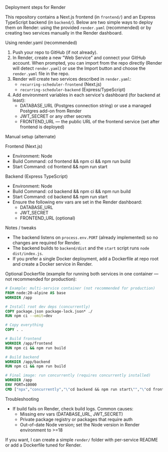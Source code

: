 Deployment steps for Render

This repository contains a Next.js frontend (in `frontend/`) and an Express TypeScript backend (in `backend/`). Below are two simple ways to deploy them on Render: using the provided `render.yaml` (recommended) or by creating two services manually in the Render dashboard.

Using render.yaml (recommended)

1. Push your repo to GitHub (if not already).
2. In Render, create a new "Web Service" and connect your GitHub account. When prompted, you can import from the repo directly (Render will detect `render.yaml`) or use the Import button and choose the `render.yaml` file in the repo.
3. Render will create two services described in `render.yaml`:
   - `recurring-scheduler-frontend` (Next.js)
   - `recurring-scheduler-backend` (Express/TypeScript)
4. Add environment variables in each service's dashboard (for backend at least):
   - DATABASE_URL (Postgres connection string) or use a managed Postgres add-on from Render
   - JWT_SECRET or any other secrets
   - FRONTEND_URL — the public URL of the frontend service (set after frontend is deployed)

Manual setup (alternate)

Frontend (Next.js)
- Environment: Node
- Build Command: cd frontend && npm ci && npm run build
- Start Command: cd frontend && npm run start

Backend (Express TypeScript)
- Environment: Node
- Build Command: cd backend && npm ci && npm run build
- Start Command: cd backend && npm run start
- Ensure the following env vars are set in the Render dashboard:
  - DATABASE_URL
  - JWT_SECRET
  - FRONTEND_URL (optional)

Notes / tweaks
- The backend listens on `process.env.PORT` (already implemented) so no changes are required for Render.
- The backend builds to `backend/dist` and the `start` script runs `node dist/index.js`.
- If you prefer a single Docker deployment, add a Dockerfile at repo root and create a Docker service in Render.

Optional Dockerfile (example for running both services in one container — not recommended for production):

```dockerfile
# Example: multi-service container (not recommended for production)
FROM node:20-alpine AS base
WORKDIR /app

# Install root dev deps (concurrently)
COPY package.json package-lock.json* ./
RUN npm ci --omit=dev

# Copy everything
COPY . .

# Build frontend
WORKDIR /app/frontend
RUN npm ci && npm run build

# Build backend
WORKDIR /app/backend
RUN npm ci && npm run build

# Final image: run concurrently (requires concurrently installed)
WORKDIR /app
ENV PORT=10000
CMD ["npx","concurrently","\"cd backend && npm run start\"","\"cd frontend && npm run start\""]
```

Troubleshooting
- If build fails on Render, check build logs. Common causes:
  - Missing env vars (DATABASE_URL, JWT_SECRET)
  - Private package registry or packages that require auth
  - Out-of-date Node version; set the Node version in Render environment to >=18

If you want, I can create a simple `render/` folder with per-service README or add a Dockerfile tuned for Render.
